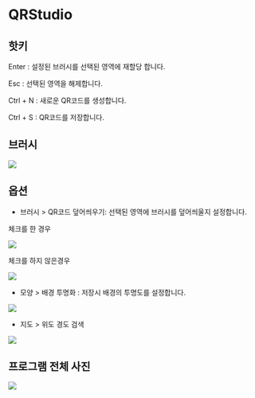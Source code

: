# QRStudio

핫키
--------
Enter : 설정된 브러시를 선택된 영역에 재할당 합니다.

Esc : 선택된 영역을 해제합니다.

Ctrl + N : 새로운 QR코드를 생성합니다.

Ctrl + S : QR코드를 저장합니다.

브러시
--------
![](http://cafeptthumb4.phinf.naver.net/20160602_158/dmsud12156_1464877139253WsyDx_PNG/%A4%BB%A4%BC%A4%BA.png?type=w740)

옵션
--------
- 브러시 > QR코드 덮어씌우기: 선택된 영역에 브러시를 덮어씌울지 설정합니다.



체크를 한 경우

![](http://cafeptthumb3.phinf.naver.net/20160602_190/dmsud12156_146487630757551ajh_PNG/1.png?type=w740)



체크를 하지 않은경우

![](http://cafeptthumb4.phinf.naver.net/20160602_12/dmsud12156_14648763076781GPrd_PNG/2.png?type=w740)



- 모양 > 배경 투명화 : 저장시 배경의 투명도를 설정합니다.

![](http://cafeptthumb3.phinf.naver.net/20160602_244/dmsud12156_14648764936379cLDw_PNG/czxc.png?type=w740)



- 지도 > 위도 경도 검색

![](http://cafeptthumb4.phinf.naver.net/20160602_300/dmsud12156_1464876749363FXsCh_PNG/1.png?type=w740)


프로그램 전체 사진
-------------
![](http://postfiles3.naver.net/MjAxNjEwMjBfMTMz/MDAxNDc2ODkyMjc5Njc4.fEGPbPKUlpSYWLqoSzZFSjJX9tyuRtxI_x_3X_RLXMQg.Fo2Wu-HXIWkvbYBpDYyuX309bF5Vz-buFT37F95C1Qkg.PNG.dmsud12156/sc.png?type=w1)
